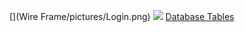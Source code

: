 [](Wire Frame/pictures/Login.png)
<img src="HVAC-Project/WireFrame/pictures/Login.png">
[Database Tables](PhysicalDatabaseTables.md)
